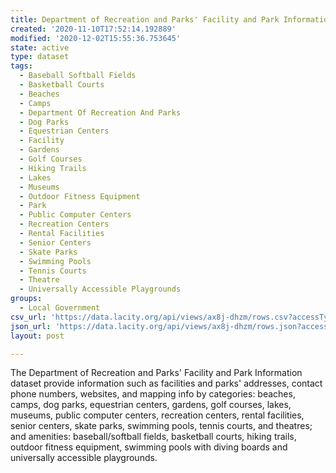 ```yaml
---
title: Department of Recreation and Parks' Facility and Park Information
created: '2020-11-10T17:52:14.192889'
modified: '2020-12-02T15:55:36.753645'
state: active
type: dataset
tags:
  - Baseball Softball Fields
  - Basketball Courts
  - Beaches
  - Camps
  - Department Of Recreation And Parks
  - Dog Parks
  - Equestrian Centers
  - Facility
  - Gardens
  - Golf Courses
  - Hiking Trails
  - Lakes
  - Museums
  - Outdoor Fitness Equipment
  - Park
  - Public Computer Centers
  - Recreation Centers
  - Rental Facilities
  - Senior Centers
  - Skate Parks
  - Swimming Pools
  - Tennis Courts
  - Theatre
  - Universally Accessible Playgrounds
groups:
  - Local Government
csv_url: 'https://data.lacity.org/api/views/ax8j-dhzm/rows.csv?accessType=DOWNLOAD'
json_url: 'https://data.lacity.org/api/views/ax8j-dhzm/rows.json?accessType=DOWNLOAD'
layout: post

---
```

The Department of Recreation and Parks' Facility and Park Information dataset provide information such as facilities and parks' addresses, contact phone numbers, websites, and mapping info by categories: beaches, camps, dog parks, equestrian centers, gardens, golf courses, lakes, museums, public computer centers, recreation centers, rental facilities, senior centers, skate parks, swimming pools, tennis courts, and theatres; and amenities: baseball/softball fields, basketball courts, hiking trails, outdoor fitness equipment, swimming pools with diving boards and universally accessible playgrounds.
